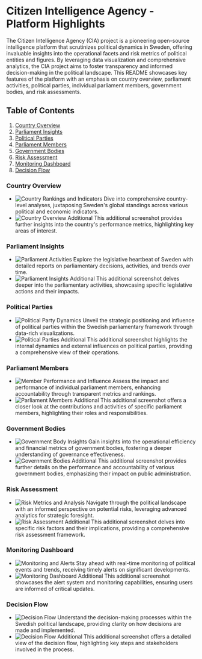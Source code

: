# Citizen Intelligence Agency - Platform Highlights

The Citizen Intelligence Agency (CIA) project is a pioneering open-source intelligence platform that scrutinizes political dynamics in Sweden, offering invaluable insights into the operational facets and risk metrics of political entities and figures. By leveraging data visualization and comprehensive analytics, the CIA project aims to foster transparency and informed decision-making in the political landscape. This README showcases key features of the platform with an emphasis on country overview, parliament activities, political parties, individual parliament members, government bodies, and risk assessments.

## Table of Contents
1. [Country Overview](#country-overview)
2. [Parliament Insights](#parliament-insights)
3. [Political Parties](#political-parties)
4. [Parliament Members](#parliament-members)
5. [Government Bodies](#government-bodies)
6. [Risk Assessment](#risk-assessment)
7. [Monitoring Dashboard](#monitoring-dashboard)
8. [Decision Flow](#decision-flow)

### Country Overview
- ![Country Rankings and Indicators](https://github.com/Hack23/homepage/blob/master/screenshots/Page-countryranking-OVERVIEW-333.png)
  Dive into comprehensive country-level analyses, juxtaposing Sweden's global standings across various political and economic indicators.
- ![Country Overview Additional](https://github.com/Hack23/homepage/blob/master/screenshots/Page-countryranking-OVERVIEW-334.png)
  This additional screenshot provides further insights into the country's performance metrics, highlighting key areas of interest.

### Parliament Insights
- ![Parliament Activities](https://github.com/Hack23/homepage/blob/master/screenshots/Page-parliamentranking-OVERVIEW-170.png)
  Explore the legislative heartbeat of Sweden with detailed reports on parliamentary decisions, activities, and trends over time.
- ![Parliament Insights Additional](https://github.com/Hack23/homepage/blob/master/screenshots/Page-parliamentranking-OVERVIEW-171.png)
  This additional screenshot delves deeper into the parliamentary activities, showcasing specific legislative actions and their impacts.

### Political Parties
- ![Political Party Dynamics](https://github.com/Hack23/homepage/blob/master/screenshots/Page-party-OVERVIEW-S-185.png)
  Unveil the strategic positioning and influence of political parties within the Swedish parliamentary framework through data-rich visualizations.
- ![Political Parties Additional](https://github.com/Hack23/homepage/blob/master/screenshots/Page-party-OVERVIEW-S-186.png)
  This additional screenshot highlights the internal dynamics and external influences on political parties, providing a comprehensive view of their operations.

### Parliament Members
- ![Member Performance and Influence](https://github.com/Hack23/homepage/blob/master/screenshots/Page-politician-OVERVIEW-0980681611418-168.png)
  Assess the impact and performance of individual parliament members, enhancing accountability through transparent metrics and rankings.
- ![Parliament Members Additional](https://github.com/Hack23/homepage/blob/master/screenshots/Page-politician-OVERVIEW-0980681611418-169.png)
  This additional screenshot offers a closer look at the contributions and activities of specific parliament members, highlighting their roles and responsibilities.

### Government Bodies
- ![Government Body Insights](https://github.com/Hack23/homepage/blob/master/screenshots/Page-governmentbody-OVERVIEW-202100-5026-248.png)
  Gain insights into the operational efficiency and financial metrics of government bodies, fostering a deeper understanding of governance effectiveness.
- ![Government Bodies Additional](https://github.com/Hack23/homepage/blob/master/screenshots/Page-governmentbody-OVERVIEW-202100-5026-249.png)
  This additional screenshot provides further details on the performance and accountability of various government bodies, emphasizing their impact on public administration.

### Risk Assessment
- ![Risk Metrics and Analysis](https://github.com/Hack23/homepage/blob/master/screenshots/Page-parliamentranking-RULES-RISK_SUMMARY-310.png)
  Navigate through the political landscape with an informed perspective on potential risks, leveraging advanced analytics for strategic foresight.
- ![Risk Assessment Additional](https://github.com/Hack23/homepage/blob/master/screenshots/Page-parliamentranking-RULES-RISK_SUMMARY-311.png)
  This additional screenshot delves into specific risk factors and their implications, providing a comprehensive risk assessment framework.

### Monitoring Dashboard
- ![Monitoring and Alerts](https://github.com/Hack23/homepage/blob/master/screenshots/Page-adminmonitoring-7.png)
  Stay ahead with real-time monitoring of political events and trends, receiving timely alerts on significant developments.
- ![Monitoring Dashboard Additional](https://github.com/Hack23/homepage/blob/master/screenshots/Page-adminmonitoring-8.png)
  This additional screenshot showcases the alert system and monitoring capabilities, ensuring users are informed of critical updates.

### Decision Flow
- ![Decision Flow](https://github.com/Hack23/homepage/blob/master/screenshots/Page-decisionflow-OVERVIEW-001.png)
  Understand the decision-making processes within the Swedish political landscape, providing clarity on how decisions are made and implemented.
- ![Decision Flow Additional](https://github.com/Hack23/homepage/blob/master/screenshots/Page-decisionflow-OVERVIEW-002.png)
  This additional screenshot offers a detailed view of the decision flow, highlighting key steps and stakeholders involved in the process.
